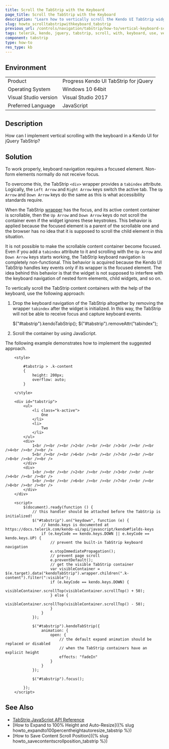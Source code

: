 ```yaml
---
title: Scroll the TabStrip with the Keyboard
page_title: Scroll the TabStrip with the Keyboard
description: "Learn how to vertically scroll the Kendo UI TabStrip widget by using the keyboard navigation."
slug: howto_scrolltabstripwithkeyboard_tabstrip
previous_url: /controls/navigation/tabstrip/how-to/vertical-keyboard-scroll
tags: telerik, kendo, jquery, tabstrip, scroll, with, keyboard, use, vertical, scrolling
component: tabstrip
type: how-to
res_type: kb
---
```


## Environment

<table>
 <tr>
  <td>Product</td>
  <td>Progress Kendo UI TabStrip for jQuery</td>
 </tr>
 <tr>
  <td>Operating System</td>
  <td>Windows 10 64bit</td>
 </tr>
 <tr>
  <td>Visual Studio version</td>
  <td>Visual Studio 2017</td>
 </tr>
 <tr>
  <td>Preferred Language</td>
  <td>JavaScript</td>
 </tr>
</table>

## Description

How can I implement vertical scrolling with the keyboard in a Kendo UI for jQuery TabStrip?

## Solution

To work properly, keyboard navigation requires a focused element. Non-form elements normally do not receive focus. 

To overcome this, the TabStrip `<div>` wrapper provides a `tabindex` attribute. Logically, the `Left Arrow` and `Right Arrow` keys switch the active tab. The `Up Arrow` and `Down Arrow` keys do the same as this is what accessibility standards require. 

When the TabStrip [wrapper](/framework/widgets/wrapper-element) has the focus, and its active content container is scrollable, then the `Up Arrow` and `Down Arrow` keys do not scroll the container even if the widget ignores these keystrokes. This behavior is applied because the focused element is a parent of the scrollable one and the browser has no idea that it is supposed to scroll the child element in this situation.

It is not possible to make the scrollable content container become focused. Even if you add a `tabindex` attribute to it and scrolling with the `Up Arrow` and `Down Arrow` keys starts working, the TabStrip keyboard navigation is completely non-functional. This behavior is acquired because the Kendo UI TabStrip handles key events only if its wrapper is the focused element. The idea behind this behavior is that the widget is not supposed to interfere with the keyboard navigation of nested form elements, child widgets, and so on.

To vertically scroll the TabStrip content containers with the help of the keyboard, use the following approach:

1. Drop the keyboard navigation of the TabStrip altogether by removing the wrapper `tabindex` after the widget is initialized. In this way, the TabStrip will not be able to receive focus and capture keyboard events.

    $("#tabstrip").kendoTabStrip();
    $("#tabstrip").removeAttr("tabindex");

1. Scroll the container by using JavaScript.

The following example demonstrates how to implement the suggested approach. 

```dojo
    <style>

        #tabstrip > .k-content
        {
            height: 200px;
            overflow: auto;
        }

    </style>

    <div id="tabstrip">
        <ul>
            <li class="k-active">
                One
            </li>
            <li>
                Two
            </li>
        </ul>
        <div>
            1<br /><br /><br />2<br /><br /><br />3<br /><br /><br />4<br /><br /><br />
            5<br /><br /><br />6<br /><br /><br />7<br /><br /><br />8<br /><br /><br />
        </div>
        <div>
            1<br /><br /><br />2<br /><br /><br />3<br /><br /><br />4<br /><br /><br />
            5<br /><br /><br />6<br /><br /><br />7<br /><br /><br />8<br /><br /><br />
        </div>
    </div>

    <script>
        $(document).ready(function () {
            // this handler should be attached before the TabStrip is initialized!
            $("#tabstrip").on("keydown", function (e) {
                // kendo.keys is documented at https://docs.telerik.com/kendo-ui/api/javascript/kendo#fields-keys
                if (e.keyCode == kendo.keys.DOWN || e.keyCode == kendo.keys.UP) {
                    // prevent the built-in TabStrip keyboard navigation
                    e.stopImmediatePropagation();
                    // prevent page scroll
                    e.preventDefault();
                    // get the visible TabStrip container
                    var visibleContainer = $(e.target).data("kendoTabStrip").wrapper.children(".k-content").filter(":visible");
                    if (e.keyCode == kendo.keys.DOWN) {
                        visibleContainer.scrollTop(visibleContainer.scrollTop() + 50);
                    } else {
                        visibleContainer.scrollTop(visibleContainer.scrollTop() - 50);
                    }
                }
            });

            $("#tabstrip").kendoTabStrip({
                animation: {
                    open: {
                        // the default expand animation should be replaced or disabled
                        // when the TabStrip containers have an explicit height
                        effects: "fadeIn"
                    }
                }
            });

            $("#tabstrip").focus();

        });
    </script>
```

## See Also

* [TabStrip JavaScript API Reference](/api/javascript/ui/tabstrip)
* [How to Expand to 100% Height and Auto-Resize]({% slug howto_expandto100percentheightautoresize_tabstrip %})
* [How to Save Content Scroll Position]({% slug howto_savecontentscrollposition_tabstrip %})


